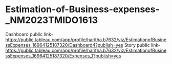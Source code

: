 # Estimation-of-Business-expenses-_NM2023TMIDO1613

Dashboard public link-https://public.tableau.com/app/profile/haritha.b7632/viz/EstimationofBusinessExpenses_16964125187320/Dashboard4?publish=yes
Story public link-https://public.tableau.com/app/profile/haritha.b7632/viz/EstimationofBusinessExpenses_16964125187320/Expenses_1?publish=yes
